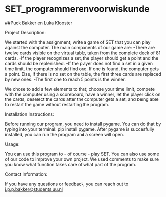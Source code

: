 # SET_programmerenvoorwiskunde
##Puck Bakker en Luka Klooster


Project Description:

We started with the assignment; write a game of SET that you can play against the computer. The main components of our game are:
    -There are twelve cards visible on the virtual table, taken from the complete deck of 81 cards. 
    -If the player recognizes a set, the player should get a point and the cards should be replenished. 
    -If the player does not find a set in a given time limit, the computer should find one. If one is found, the computer gets a point. Else, if there is no set on the table, the first three cards are replaced by new ones.
    -The first one to reach 5 points is the winner.

We chose to add a few elements to that; choose your time limit, compete with the computer using a scoreboard, have a winner, let the player click on the cards, deselect the cards after the computer gets a set, and being able to restart the game without restarting the program.


Installation Instructions:

Before running our program, you need to install pygame. You can do that by typing into your terminal: pip install pygame.
After pygame is succesfully installed, you can run the program and a screen will open. 


Usage:

You can use this program to - of course - play SET. You can also use some of our code to improve your own project. We used comments to make sure you know what function takes care of what part of the program. 


Contact Information:

If you have any questions or feedback, you can reach out to j.p.p.bakker@students.uu.nl 


